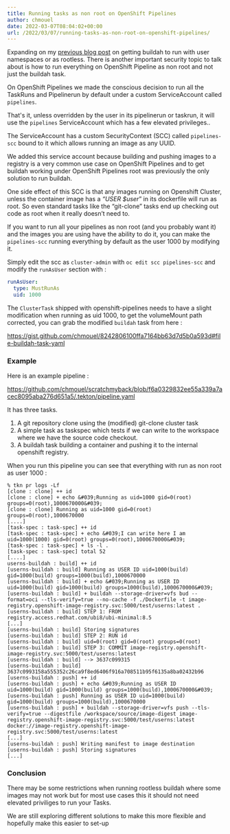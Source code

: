 ```yaml
---
title: Running tasks as non root on OpenShift Pipelines
author: chmouel
date: 2022-03-07T08:04:02+00:00
url: /2022/03/07/running-tasks-as-non-root-on-openshift-pipelines/
---
```

Expanding on my [previous blog post][1] on getting buildah to run with user namespaces or as rootless. There is another important security topic to talk about is how to run everything on OpenShift Pipeline as non root and not just the buildah task.

On OpenShift Pipelines we made the conscious decision to run all the TaskRuns and Pipelinerun by default under a custom ServiceAccount called `pipelines`.

That's it, unless overridden by the user in its pipelinerun or taskrun, it will use the `pipelines` ServiceAccount which has a few elevated privileges..

The ServiceAccount has a custom SecurityContext (SCC) called `pipelines-scc` bound to it which allows running an image as any UUID.

We added this service account because building and pushing images to a registry is a very common use case on OpenShift Pipelines and to get buildah working under OpenShift Pipelines root was previously the only solution to run buildah.

One side effect of this SCC is that any images running on Openshift Cluster, unless the container image has a _“USER $user_” in its dockerfile will run as root. So even standard tasks like the “git-clone” tasks end up checking out code as root when it really doesn’t need to.

If you want to run all your pipelines as non root (and you probably want it) and the images you are using have the ability to do it, you can make the `pipelines-scc` running everything by default as the user 1000 by modifying it.

Simply edit the scc as `cluster-admin` with `oc edit scc pipelines-scc` and modify the `runAsUser` section with :

```yaml
runAsUser:
  type: MustRunAs
  uid: 1000
```

The `ClusterTask` shipped with openshift-pipelines needs to have a slight modification when running as uid 1000, to get the volumeMount path corrected, you can grab the modified `buildah` task from here :

<https://gist.github.com/chmouel/8242806100ffa7164bb63d7d5b0a593d#file-buildah-task-yaml>

### Example

Here is an example pipeline :

<https://github.com/chmouel/scratchmyback/blob/f6a0329832ee55a339a7acec8095aba276d651a5/.tekton/pipeline.yaml>

It has three tasks.

  1. A git repository clone using the (modified) git-clone cluster task
  2. A simple task as taskspec which tests if we can write to the workspace where we have the source code checkout.
  3. A buildah task building a container and pushing it to the internal openshift registry.

When you run this pipeline you can see that everything with run as non root as user 1000 :

    % tkn pr logs -Lf
    [clone : clone] ++ id
    [clone : clone] + echo &#039;Running as uid=1000 gid=0(root) groups=0(root),1000670000&#039;
    [clone : clone] Running as uid=1000 gid=0(root) groups=0(root),1000670000
    [....]
    [task-spec : task-spec] ++ id
    [task-spec : task-spec] + echo &#039;I can write here I am uid=1000(1000) gid=0(root) groups=0(root),1000670000&#039;
    [task-spec : task-spec] + ls -l .
    [task-spec : task-spec] total 52
    [....]
    userns-buildah : build] ++ id
    [userns-buildah : build] Running as USER ID uid=1000(build) gid=1000(build) groups=1000(build),1000670000
    [userns-buildah : build] + echo &#039;Running as USER ID uid=1000(build) gid=1000(build) groups=1000(build),1000670000&#039;
    [userns-buildah : build] + buildah --storage-driver=vfs bud --format=oci --tls-verify=true --no-cache -f ./Dockerfile -t image-registry.openshift-image-registry.svc:5000/test/userns:latest .
    [userns-buildah : build] STEP 1: FROM registry.access.redhat.com/ubi8/ubi-minimal:8.5
    [...]
    [userns-buildah : build] Storing signatures
    [userns-buildah : build] STEP 2: RUN id
    [userns-buildah : build] uid=0(root) gid=0(root) groups=0(root)
    [userns-buildah : build] STEP 3: COMMIT image-registry.openshift-image-registry.svc:5000/test/userns:latest
    [userns-buildah : build] --> 3637c099315
    [userns-buildah : build] 3637c0993158a555352c26ca9f8ed6406f916a708511b95f6135a8ba02432b96
    [userns-buildah : push] ++ id
    [userns-buildah : push] + echo &#039;Running as USER ID uid=1000(build) gid=1000(build) groups=1000(build),1000670000&#039;
    [userns-buildah : push] Running as USER ID uid=1000(build) gid=1000(build) groups=1000(build),1000670000
    [userns-buildah : push] + buildah --storage-driver=vfs push --tls-verify=true --digestfile /workspace/source/image-digest image-registry.openshift-image-registry.svc:5000/test/userns:latest docker://image-registry.openshift-image-registry.svc:5000/test/userns:latest
    [...]
    [userns-buildah : push] Writing manifest to image destination
    [userns-buildah : push] Storing signatures
    [...]

### Conclusion

There may be some restrictions when running rootless buildah where some images may not work but for most use cases this it should not need elevated priviliges to run your Tasks.

We are still exploring different solutions to make this more flexible and hopefully make this easier to set-up

 [1]: https://blog.chmouel.com/2022/01/25/user-namespaces-with-buildah-and-openshift-pipelines/ " previous blog post"
